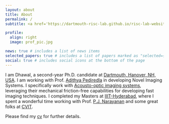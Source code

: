 ```yaml
---
layout: about
title: About
permalink: /
subtitle: <a href='https://dartmouth-risc-lab.github.io/risc-lab-website/'>Affiliations</a> RISC, VCL, Dartmouth, Hanover, NH, USA 

profile:
  align: right
  image: prof_pic.jpg

news: true # includes a list of news items
selected_papers: true # includes a list of papers marked as "selected={true}"
social: true # includes social icons at the bottom of the page
---
```


I am Dhawal, a second-year Ph.D. candidate at [Dartmouth, Hanover, NH, USA](https://home.dartmouth.edu/dartmouth). I am working with Prof. [Adithya Pediredla](https://sites.google.com/view/adithyapediredla/) in developing Novel Imaging Systems. I specifically work with [Acousto\-optic imaging systems](https://www.nature.com/articles/s41467-023-40864-z), leveraging their mechanical friction-free capabilities for developing fast imaging techniques. I completed my Masters at [IIIT-Hyderabad](https://www.iiit.ac.in/), where I spent a wonderful time working with Prof. [P.J. Narayanan](https://en.wikipedia.org/wiki/P._J._Narayanan) and some great folks at [CVIT](https://cvit.iiit.ac.in/).


Please find my [cv](/assets/pdf/dhawal1939_cv.pdf) for further details.
